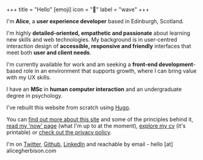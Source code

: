 +++
title = "Hello"
[emoji]
	icon = "👋"
	label = "wave"
+++

I'm **Alice**, a **user experience developer** based in Edinburgh, Scotland.

I'm highly **detailed-oriented, empathetic and passionate** about learning new skills and web technologies. My background is in user-centred interaction design of **accessible, responsive and friendly** interfaces that meet both **user and client needs**. 

I'm currently available for work and am seeking a **front-end development**-based role in an environment that supports growth, where I can bring value with my UX skills. 

I have an **MSc** in **human computer interaction** and an undergraduate degree in psychology.

I've rebuilt this website from scratch using [Hugo](https://gohugo.io/).

You can [find out more about this site](/site/) and some of the principles behind it, [read my 'now' page](/now/) (what I'm up to at the moment), [explore my cv](/cv/) (it's printable) or [check out the privacy policy](/privacy/).

I'm on [Twitter](https://www.twitter.com/alicegherbison), [Github](https://github.com/alicegherbison), [LinkedIn](https://linkedin.com/in/alicegherbison/) and reachable by email - hello [at] alicegherbison.com